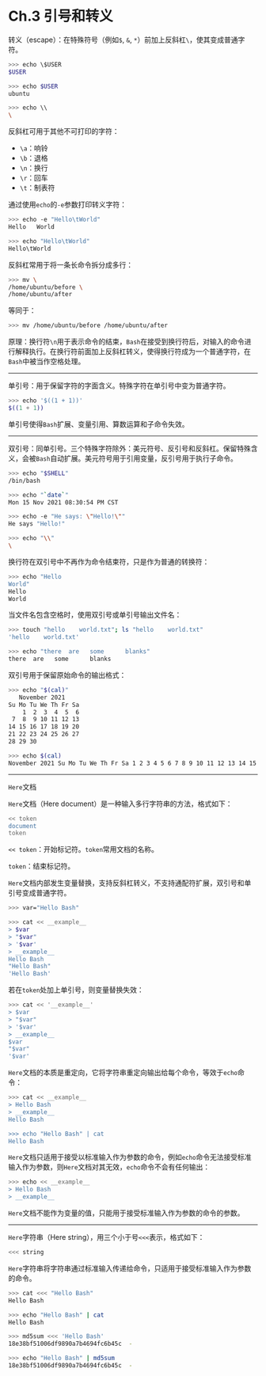 # Ch.3 引号和转义

转义（escape）：在特殊符号（例如`$`, `&`, `*`）前加上反斜杠`\`，使其变成普通字符。

```bash
>>> echo \$USER
$USER

>>> echo $USER
ubuntu

>>> echo \\
\
```

反斜杠可用于其他不可打印的字符：

- `\a`：响铃
- `\b`：退格
- `\n`：换行
- `\r`：回车
- `\t`：制表符

通过使用`echo`的`-e`参数打印转义字符：

```bash
>>> echo -e "Hello\tWorld"
Hello	World

>>> echo "Hello\tWorld"
Hello\tWorld
```

反斜杠常用于将一条长命令拆分成多行：

```bash
>>> mv \
/home/ubuntu/before \
/home/ubuntu/after
```

等同于：

```bash
>>> mv /home/ubuntu/before /home/ubuntu/after
```

原理：换行符`\n`用于表示命令的结束，`Bash`在接受到换行符后，对输入的命令进行解释执行。在换行符前面加上反斜杠转义，使得换行符成为一个普通字符，在`Bash`中被当作空格处理。

-------------

单引号：用于保留字符的字面含义。特殊字符在单引号中变为普通字符。

```bash
>>> echo '$((1 + 1))'
$((1 + 1))
```

单引号使得`Bash`扩展、变量引用、算数运算和子命令失效。

----------------------

双引号：同单引号。三个特殊字符除外：美元符号、反引号和反斜杠。保留特殊含义，会被`Bash`自动扩展。美元符号用于引用变量，反引号用于执行子命令。

```bash
>>> echo "$SHELL"
/bin/bash

>>> echo "`date`"
Mon 15 Nov 2021 08:30:54 PM CST

>>> echo -e "He says: \"Hello!\""
He says "Hello!"

>>> echo "\\"
\
```

换行符在双引号中不再作为命令结束符，只是作为普通的转换符：

```bash
>>> echo "Hello
World"
Hello
World
```

当文件名包含空格时，使用双引号或单引号输出文件名：

```bash
>>> touch "hello    world.txt"; ls "hello    world.txt" 
'hello    world.txt'

>>> echo "there  are   some      blanks"
there  are   some      blanks
```

双引号用于保留原始命令的输出格式：

```bash
>>> echo "$(cal)"
   November 2021      
Su Mo Tu We Th Fr Sa  
    1  2  3  4  5  6  
 7  8  9 10 11 12 13  
14 15 16 17 18 19 20  
21 22 23 24 25 26 27  
28 29 30

>>> echo $(cal)
November 2021 Su Mo Tu We Th Fr Sa 1 2 3 4 5 6 7 8 9 10 11 12 13 14 15 16 17 18 19 20 21 22 23 24 25 26 27 28 29 30
```

_________

`Here`文档

`Here`文档（Here document）是一种输入多行字符串的方法，格式如下：

```bash
<< token
document
token
```

`<< token`：开始标记符。`token`常用文档的名称。

`token`：结束标记符。

`Here`文档内部发生变量替换，支持反斜杠转义，不支持通配符扩展，双引号和单引号变成普通字符。

```bash
>>> var="Hello Bash"

>>> cat << __example__
> $var
> "$var"
> '$var'
> __example__
Hello Bash
"Hello Bash"
'Hello Bash'
```

若在`token`处加上单引号，则变量替换失效：

```bash
>>> cat << '__example__'
> $var
> "$var"
> '$var'
> __example__
$var
"$var"
'$var'
```

`Here`文档的本质是重定向，它将字符串重定向输出给每个命令，等效于`echo`命令：

```bash
>>> cat << __example__
> Hello Bash
> __example__
Hello Bash

>>> echo "Hello Bash" | cat
Hello Bash
```

`Here`文档只适用于接受以标准输入作为参数的命令，例如`echo`命令无法接受标准输入作为参数，则`Here`文档对其无效，`echo`命令不会有任何输出：

```bash
>>> echo << __example__
> Hello Bash
> __example__

```

`Here`文档不能作为变量的值，只能用于接受标准输入作为参数的命令的参数。

-----------------

`Here`字符串（Here string），用三个小于号`<<<`表示，格式如下：

```bash
<<< string
```

`Here`字符串将字符串通过标准输入传递给命令，只适用于接受标准输入作为参数的命令。

```bash
>>> cat <<< "Hello Bash"
Hello Bash

>>> echo "Hello Bash" | cat
Hello Bash

>>> md5sum <<< 'Hello Bash'
18e38bf51006df9890a7b4694fc6b45c  -

>>> echo "Hello Bash" | md5sum
18e38bf51006df9890a7b4694fc6b45c  -
```
